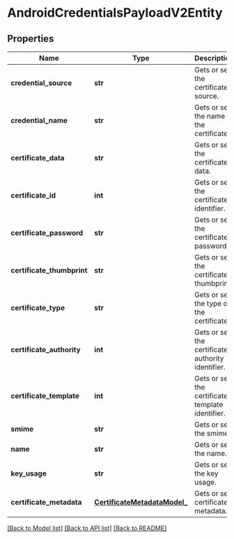 # AndroidCredentialsPayloadV2Entity

## Properties
Name | Type | Description | Notes
------------ | ------------- | ------------- | -------------
**credential_source** | **str** | Gets or sets the certificate source. | [optional] 
**credential_name** | **str** | Gets or sets the name of the certificate. | [optional] 
**certificate_data** | **str** | Gets or sets the certificate data. | [optional] 
**certificate_id** | **int** | Gets or sets the certificate identifier. | [optional] 
**certificate_password** | **str** | Gets or sets the certificate password. | [optional] 
**certificate_thumbprint** | **str** | Gets or sets the certificate thumbprint. | [optional] 
**certificate_type** | **str** | Gets or sets the type of the certificate. | [optional] 
**certificate_authority** | **int** | Gets or sets the certificate authority identifier. | [optional] 
**certificate_template** | **int** | Gets or sets the certificate template identifier. | [optional] 
**smime** | **str** | Gets or sets the smime. | [optional] 
**name** | **str** | Gets or sets the name. | [optional] 
**key_usage** | **str** | Gets or sets the key usage. | [optional] 
**certificate_metadata** | [**CertificateMetadataModel_**](CertificateMetadataModel_.md) | Gets or sets certificate metadata. | [optional] 

[[Back to Model list]](../README.md#documentation-for-models) [[Back to API list]](../README.md#documentation-for-api-endpoints) [[Back to README]](../README.md)


